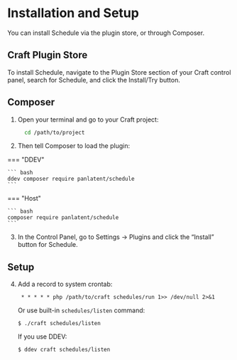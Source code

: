 # Installation and Setup

You can install Schedule via the plugin store, or through Composer.

## Craft Plugin Store

To install Schedule, navigate to the Plugin Store section of your Craft control panel, search for Schedule, and click the Install/Try button.

## Composer

1. Open your terminal and go to your Craft project:

    ```bash
      cd /path/to/project
    ```

2. Then tell Composer to load the plugin:

=== "DDEV"

    ``` bash
    ddev composer require panlatent/schedule
    ```

=== "Host"

    ``` bash
    composer require panlatent/schedule
    ```

3. In the Control Panel, go to Settings → Plugins and click the “Install” button for Schedule.

## Setup 


4. Add a record to system crontab:

        * * * * * php /path/to/craft schedules/run 1>> /dev/null 2>&1

   Or use built-in `schedules/listen` command:

   ```shell
   $ ./craft schedules/listen
   ```

   If you use DDEV:

   ```shell
   $ ddev craft schedules/listen
   ```